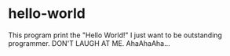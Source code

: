 # hello-world
This program print the  "Hello World!"
I just want to be outstanding programmer.
DON'T LAUGH AT ME.
AhaAhaAha...
